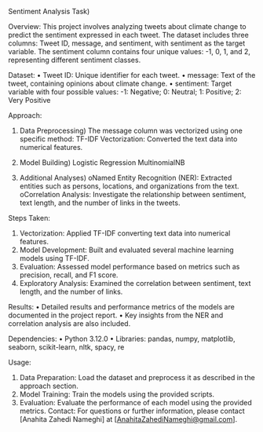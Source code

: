 Sentiment Analysis Task)

Overview:
This project involves analyzing tweets about climate change to predict the sentiment expressed in each tweet. The dataset includes three columns: Tweet ID, message, and 
sentiment, with sentiment as the target variable. The sentiment column contains four unique values: -1, 0, 1, and 2, representing different sentiment classes.

Dataset:
•	Tweet ID: Unique identifier for each tweet.
•	message: Text of the tweet, containing opinions about climate change.
•	sentiment: Target variable with four possible values: -1: Negative; 0: Neutral; 1: Positive; 2: Very Positive

Approach:

1.	Data Preprocessing)
The message column was vectorized using one specific method:
TF-IDF Vectorization: Converted the text data into numerical features.

2. Model Building)
Logistic Regression
MultinomialNB

3.	Additional Analyses)
oNamed Entity Recognition (NER): Extracted entities such as persons, locations, and organizations from the text.
oCorrelation Analysis: Investigate the relationship between sentiment, text length, and the number of links in the tweets.

Steps Taken:
1.	Vectorization: Applied TF-IDF converting text data into numerical features.
2.	Model Development: Built and evaluated several machine learning models using TF-IDF.
3.	Evaluation: Assessed model performance based on metrics such as precision, recall, and F1 score.
4.	Exploratory Analysis: Examined the correlation between sentiment, text length, and the number of links.

Results:
•	Detailed results and performance metrics of the models are documented in the project report.
•	Key insights from the NER and correlation analysis are also included.

Dependencies:
•	Python 3.12.0
•	Libraries: pandas, numpy, matplotlib, seaborn, scikit-learn, nltk, spacy, re

Usage:
1.	Data Preparation: Load the dataset and preprocess it as described in the approach section.
2.	Model Training: Train the models using the provided scripts.
3.	Evaluation: Evaluate the performance of each model using the provided metrics.
Contact:
For questions or further information, please contact [Anahita Zahedi Nameghi] at [AnahitaZahediNameghi@gmail.com].
